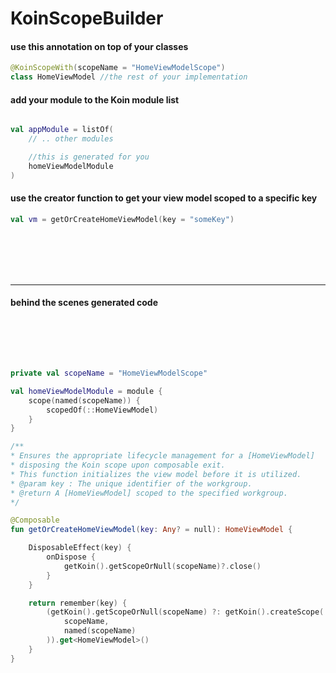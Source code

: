 # KoinScopeBuilder


#### use this annotation on top of your classes

```kotlin
@KoinScopeWith(scopeName = "HomeViewModelScope")
class HomeViewModel //the rest of your implementation
```


#### add your module to the Koin module list
```kotlin

val appModule = listOf(
    // .. other modules

    //this is generated for you
    homeViewModelModule 
)
```

#### use the creator function to get your view model scoped to a specific key

```kotlin
val vm = getOrCreateHomeViewModel(key = "someKey")
```

<br>
<br>
<br>
<br>

----

#### behind the scenes generated code

<br>
<br>
<br>

```kotlin

private val scopeName = "HomeViewModelScope"

val homeViewModelModule = module {
    scope(named(scopeName)) {
        scopedOf(::HomeViewModel)
    }
}

/**
* Ensures the appropriate lifecycle management for a [HomeViewModel]
* disposing the Koin scope upon composable exit.
* This function initializes the view model before it is utilized.
* @param key : The unique identifier of the workgroup.
* @return A [HomeViewModel] scoped to the specified workgroup.
*/

@Composable
fun getOrCreateHomeViewModel(key: Any? = null): HomeViewModel {

    DisposableEffect(key) {
        onDispose {
            getKoin().getScopeOrNull(scopeName)?.close()
        }
    }

    return remember(key) {
        (getKoin().getScopeOrNull(scopeName) ?: getKoin().createScope(
            scopeName,
            named(scopeName)
        )).get<HomeViewModel>()
    }
}

```

